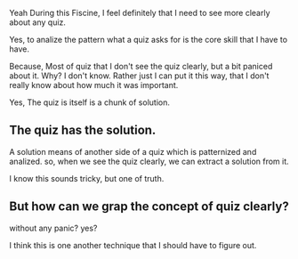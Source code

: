 Yeah During this Fiscine,
I feel definitely that I need to see more clearly about any quiz.

Yes, to analize the pattern what a quiz asks for is the core skill that I have to have.

Because, Most of quiz that I don't see the quiz clearly, but a bit paniced about it.
Why? 
I don't know. Rather just I can put it this way, that I don't really know about how much it was important.

Yes, The quiz is itself is a chunk of solution.
## The quiz has the solution.

A solution means of another side of a quiz which is patternized and analized.
so, when we see the quiz clearly, we can extract a solution from it.

I know this sounds tricky, but one of truth.

## But how can we grap the concept of quiz clearly?
without any panic? yes?

I think this is one another technique that I should have to figure out.

